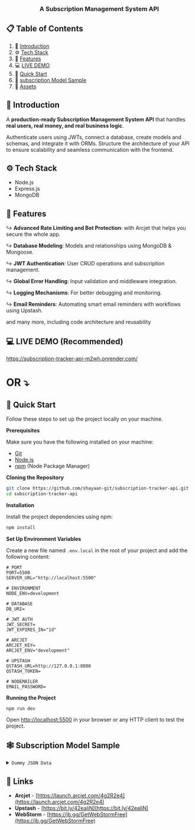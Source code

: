 
<h3 align="center">A Subscription Management System API</h3>

## 📋 <a name="table">Table of Contents</a>

1. 🤖 [Introduction](#introduction)
2. ⚙️ [Tech Stack](#tech-stack)
3. 💾 [Features](#features)
4. 💻 [LIVE DEMO](#live-demo)
5. 🤸 [Quick Start](#quick-start)
6. 📑 [subscription Model Sample](#subscription-model-sample)
7. 🔗 [Assets](#links)

## <a name="introduction">🤖 Introduction</a>

A **production-ready Subscription Management System API** that handles **real users, real money, and real business logic**.  

Authenticate users using JWTs, connect a database, create models and schemas, and integrate it with ORMs. Structure the architecture of your API to ensure scalability and seamless communication with the frontend.  

## <a name="tech-stack">⚙️ Tech Stack</a>

- Node.js
- Express.js
- MongoDB

## <a name="features">🔋 Features</a>

↪ **Advanced Rate Limiting and Bot Protection**: with Arcjet that helps you secure the whole app.

↪ **Database Modeling**: Models and relationships using MongoDB & Mongoose.

↪ **JWT Authentication**: User CRUD operations and subscription management.

↪ **Global Error Handling**: Input validation and middleware integration.

↪ **Logging Mechanisms**: For better debugging and monitoring.

↪ **Email Reminders**: Automating smart email reminders with workflows using Upstash.

and many more, including code architecture and reusability

## <a name="LIVE-DEMO">💻 LIVE DEMO (Recommended)</a>

https://subscription-tracker-api-m2wh.onrender.com/


# OR ⤵

## <a name="quick-start">🤸 Quick Start</a>

Follow these steps to set up the project locally on your machine.

**Prerequisites**

Make sure you have the following installed on your machine:

- [Git](https://git-scm.com/)
- [Node.js](https://nodejs.org/en)
- [npm](https://www.npmjs.com/) (Node Package Manager)

**Cloning the Repository**

```bash
git clone https://github.com/shayaan-git/subscription-tracker-api.git
cd subscription-tracker-api
```

**Installation**

Install the project dependencies using npm:

```bash
npm install
```

**Set Up Environment Variables**

Create a new file named `.env.local` in the root of your project and add the following content:

```env
# PORT
PORT=5500
SERVER_URL="http://localhost:5500"

# ENVIRONMENT
NODE_ENV=development

# DATABASE
DB_URI=

# JWT AUTH
JWT_SECRET=
JWT_EXPIRES_IN="1d"

# ARCJET
ARCJET_KEY=
ARCJET_ENV="development"

# UPSTASH
QSTASH_URL=http://127.0.0.1:8080
QSTASH_TOKEN=

# NODEMAILER
EMAIL_PASSWORD=
```

**Running the Project**

```bash
npm run dev
```

Open [http://localhost:5500](http://localhost:5500) in your browser or any HTTP client to test the project.

## <a name="subscription-model-sample">🕸️ Subscription Model Sample</a>

<details>
<summary><code>Dummy JSON Data</code></summary>
👉🏻 Note: Set 'startDate' in the past.

```json
{
  "name": "Cocomelon TV Membership",
  "price": 129.00,
  "currency": "INR",
  "frequency": "monthly",
  "category": "entertainment",
  "startDate": "2025-01-20T00:00:00.000Z",
  "paymentMethod": "Credit Card"
}
```

</details>

## <a name="links">🔗 Links</a>

- **Arcjet** - [https://launch.arcjet.com/4g2R2e4](https://launch.arcjet.com/4g2R2e4)  
- **Upstash** - [https://bit.ly/42ealiN](https://bit.ly/42ealiN)  
- **WebStorm** - [https://jb.gg/GetWebStormFree](https://jb.gg/GetWebStormFree)
